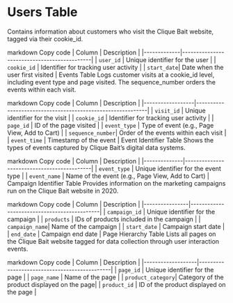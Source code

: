 # Users Table #
Contains information about customers who visit the Clique Bait website, tagged via their cookie_id.

markdown
Copy code
| Column      | Description                                 |
|-------------|---------------------------------------------|
| `user_id`   | Unique identifier for the user              |
| `cookie_id` | Identifier for tracking user activity       |
| `start_date`| Date when the user first visited            |
Events Table
Logs customer visits at a cookie_id level, including event type and page visited. The sequence_number orders the events within each visit.

markdown
Copy code
| Column           | Description                                                |
|------------------|------------------------------------------------------------|
| `visit_id`       | Unique identifier for the visit                            |
| `cookie_id`      | Identifier for tracking user activity                      |
| `page_id`        | ID of the page visited                                     |
| `event_type`     | Type of event (e.g., Page View, Add to Cart)               |
| `sequence_number`| Order of the events within each visit                      |
| `event_time`     | Timestamp of the event                                     |
Event Identifier Table
Shows the types of events captured by Clique Bait’s digital data systems.

markdown
Copy code
| Column       | Description                                |
|--------------|--------------------------------------------|
| `event_type` | Unique identifier for the event type       |
| `event_name` | Name of the event (e.g., Page View, Add to Cart) |
Campaign Identifier Table
Provides information on the marketing campaigns run on the Clique Bait website in 2020.

markdown
Copy code
| Column         | Description                                 |
|----------------|---------------------------------------------|
| `campaign_id`  | Unique identifier for the campaign          |
| `products`     | IDs of products included in the campaign    |
| `campaign_name`| Name of the campaign                        |
| `start_date`   | Campaign start date                         |
| `end_date`     | Campaign end date                           |
Page Hierarchy Table
Lists all pages on the Clique Bait website tagged for data collection through user interaction events.

markdown
Copy code
| Column            | Description                                  |
|-------------------|----------------------------------------------|
| `page_id`         | Unique identifier for the page               |
| `page_name`       | Name of the page                             |
| `product_category`| Category of the product displayed on the page|
| `product_id`      | ID of the product displayed on the page      |
